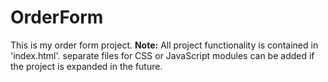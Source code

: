 # OrderForm
This is my order form project.
**Note:** All project functionality is contained in 'index.html'.
separate files for CSS or JavaScript modules can be added if the project is expanded in the future.